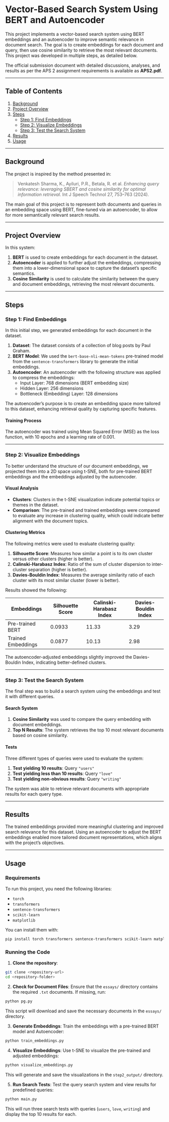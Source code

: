 # Vector-Based Search System Using BERT and Autoencoder

This project implements a vector-based search system using BERT embeddings and an autoencoder to improve semantic relevance in document search. The goal is to create embeddings for each document and query, then use cosine similarity to retrieve the most relevant documents. This project was developed in multiple steps, as detailed below.

The official submission document with detailed discussions, analyses, and results as per the APS 2 assignment requirements is available as **APS2.pdf**.


---

## Table of Contents
1. [Background](#background)
2. [Project Overview](#project-overview)
3. [Steps](#steps)
   - [Step 1: Find Embeddings](#step-1-find-embeddings)
   - [Step 2: Visualize Embeddings](#step-2-visualize-embeddings)
   - [Step 3: Test the Search System](#step-3-test-the-search-system)
4. [Results](#results)
5. [Usage](#usage)

---

## Background

The project is inspired by the method presented in:
> Venkatesh Sharma, K., Ayiluri, P.R., Betala, R. et al. *Enhancing query relevance: leveraging SBERT and cosine similarity for optimal information retrieval*. Int J Speech Technol 27, 753–763 (2024).

The main goal of this project is to represent both documents and queries in an embedding space using BERT, fine-tuned via an autoencoder, to allow for more semantically relevant search results. 

---

## Project Overview

In this system:
1. **BERT** is used to create embeddings for each document in the dataset.
2. **Autoencoder** is applied to further adjust the embeddings, compressing them into a lower-dimensional space to capture the dataset’s specific semantics.
3. **Cosine Similarity** is used to calculate the similarity between the query and document embeddings, retrieving the most relevant documents.

---

## Steps

### Step 1: Find Embeddings

In this initial step, we generated embeddings for each document in the dataset. 

1. **Dataset**: The dataset consists of a collection of blog posts by Paul Graham.
2. **BERT Model**: We used the `bert-base-nli-mean-tokens` pre-trained model from the `sentence-transformers` library to generate the initial embeddings.
3. **Autoencoder**: An autoencoder with the following structure was applied to compress the embeddings:
   - Input Layer: 768 dimensions (BERT embedding size)
   - Hidden Layer: 256 dimensions
   - Bottleneck (Embedding) Layer: 128 dimensions

The autoencoder’s purpose is to create an embedding space more tailored to this dataset, enhancing retrieval quality by capturing specific features.

#### Training Process
The autoencoder was trained using Mean Squared Error (MSE) as the loss function, with 10 epochs and a learning rate of 0.001.

---

### Step 2: Visualize Embeddings

To better understand the structure of our document embeddings, we projected them into a 2D space using t-SNE, both for pre-trained BERT embeddings and the embeddings adjusted by the autoencoder.

#### Visual Analysis
- **Clusters**: Clusters in the t-SNE visualization indicate potential topics or themes in the dataset.
- **Comparison**: The pre-trained and trained embeddings were compared to evaluate any increase in clustering quality, which could indicate better alignment with the document topics.

#### Clustering Metrics
The following metrics were used to evaluate clustering quality:
1. **Silhouette Score**: Measures how similar a point is to its own cluster versus other clusters (higher is better).
2. **Calinski-Harabasz Index**: Ratio of the sum of cluster dispersion to inter-cluster separation (higher is better).
3. **Davies-Bouldin Index**: Measures the average similarity ratio of each cluster with its most similar cluster (lower is better).

Results showed the following:

| Embeddings         | Silhouette Score | Calinski-Harabasz Index | Davies-Bouldin Index |
|--------------------|------------------|-------------------------|-----------------------|
| Pre-trained BERT   | 0.0933          | 11.33                   | 3.29                  |
| Trained Embeddings | 0.0877          | 10.13                   | 2.98                  |

The autoencoder-adjusted embeddings slightly improved the Davies-Bouldin Index, indicating better-defined clusters.

---

### Step 3: Test the Search System

The final step was to build a search system using the embeddings and test it with different queries.

#### Search System
1. **Cosine Similarity** was used to compare the query embedding with document embeddings.
2. **Top N Results**: The system retrieves the top 10 most relevant documents based on cosine similarity.

#### Tests
Three different types of queries were used to evaluate the system:
1. **Test yielding 10 results**: Query `"users"`
2. **Test yielding less than 10 results**: Query `"love"`
3. **Test yielding non-obvious results**: Query `"writing"`

The system was able to retrieve relevant documents with appropriate results for each query type.

---

## Results

The trained embeddings provided more meaningful clustering and improved search relevance for this dataset. Using an autoencoder to adjust the BERT embeddings enabled more tailored document representations, which aligns with the project’s objectives.

---

## Usage

### Requirements
To run this project, you need the following libraries:
- `torch`
- `transformers`
- `sentence-transformers`
- `scikit-learn`
- `matplotlib`

You can install them with:
```bash
pip install torch transformers sentence-transformers scikit-learn matplotlib
```

### Running the Code

1. **Clone the repository**:
```bash
git clone <repository-url>
cd <repository-folder>
```

2. **Check for Document Files**:
   Ensure that the `essays/` directory contains the required `.txt` documents. If missing, run:
```bash
python pg.py
```
   This script will download and save the necessary documents in the `essays/` directory.

3. **Generate Embeddings**:
   Train the embeddings with a pre-trained BERT model and Autoencoder:
```bash
python train_embeddings.py
```

4. **Visualize Embeddings**:
   Use t-SNE to visualize the pre-trained and adjusted embeddings:
```bash
python visualize_embeddings.py
```
   This will generate and save the visualizations in the `step2_output/` directory.

5. **Run Search Tests**:
   Test the query search system and view results for predefined queries:
```bash
python main.py
```
   This will run three search tests with queries (`users`, `love`, `writing`) and display the top 10 results for each.


